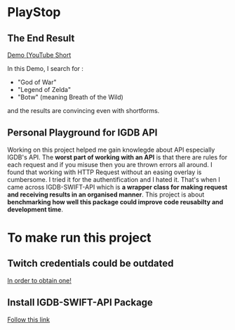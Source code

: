 #  PlayStop
## The End Result
[Demo (YouTube Short](https://youtube.com/shorts/vsDFVuusTj8)

In this Demo, I search for :
- "God of War"
- "Legend of Zelda"
- "Botw" (meaning Breath of the Wild)

and the results are convincing even with shortforms.

## Personal Playground for IGDB API

Working on this project helped me gain knowlegde about API especially IGDB's API. The **worst part of working with an API** is that there are rules for each request and if you misuse then you are thrown errors all around. I found that working with HTTP Request without an easing overlay is cumbersome. I tried it for the authentification and I hated it. That's when I came across IGDB-SWIFT-API which is **a wrapper class for making request and receiving results in an organised manner**.
This project is about **benchmarking how well this package could improve code reusabilty and development time**.

# To make run this project
## Twitch credentials could be outdated
[In order to obtain one!](https://api-docs.igdb.com/#about)

## Install IGDB-SWIFT-API Package
[Follow this link](https://github.com/husnjak/IGDB-SWIFT-API)
